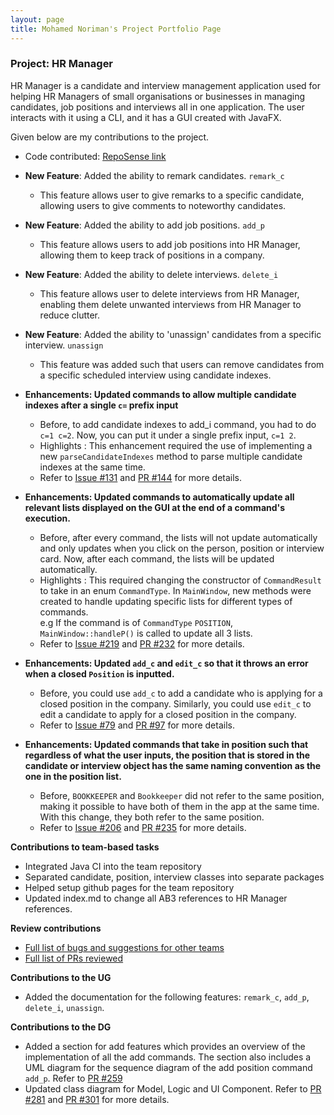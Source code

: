 ```yaml
---
layout: page
title: Mohamed Noriman's Project Portfolio Page
---
```


### Project: HR Manager

HR Manager is a candidate and interview management application used for helping HR Managers of small organisations
or businesses in managing candidates, job positions and interviews all in one application.
The user interacts with it using a CLI, and it has a GUI created with JavaFX.

Given below are my contributions to the project.

* Code contributed: [RepoSense link](https://nus-cs2103-ay2122s1.github.io/tp-dashboard/?search=seaweed&sort=groupTitle&sortWithin=title&timeframe=commit&mergegroup=&groupSelect=groupByRepos&breakdown=true&checkedFileTypes=docs~functional-code~test-code~other&since=2021-09-17&tabOpen=true&tabType=authorship&tabAuthor=seaweediman&tabRepo=AY2122S1-CS2103T-W13-1%2Ftp%5Bmaster%5D&authorshipIsMergeGroup=false&authorshipFileTypes=docs~functional-code~test-code&authorshipIsBinaryFileTypeChecked=false)

* **New Feature**: Added the ability to remark candidates. `remark_c`
  * This feature allows user to give remarks to a specific candidate, allowing users to give comments to noteworthy candidates.

* **New Feature**: Added the ability to add job positions. `add_p`
  * This feature allows users to add job positions into HR Manager, allowing them to keep track of positions in a company.

* **New Feature**: Added the ability to delete interviews. `delete_i`
  * This feature allows user to delete interviews from HR Manager, enabling them delete unwanted interviews from HR Manager to reduce clutter.

* **New Feature**: Added the ability to 'unassign' candidates from a specific interview. `unassign`
  * This feature was added such that users can remove candidates from a specific scheduled interview using candidate indexes.
  
* **Enhancements: Updated commands to allow multiple candidate indexes after a single `c=` prefix input**
  * Before, to add candidate indexes to add_i command, you had to do `c=1 c=2`. Now, you can put it under a single prefix input, 
   `c=1 2`.
  * Highlights : This enhancement required the use of implementing a new `parseCandidateIndexes` method to parse multiple candidate indexes at the same time.
  * Refer to [Issue #131](https://github.com/AY2122S1-CS2103T-W13-1/tp/issues/131) and [PR #144](https://github.com/AY2122S1-CS2103T-W13-1/tp/pull/144) for more details.

* **Enhancements: Updated commands to automatically update all relevant lists displayed on the GUI at the end of a command's execution.**
  * Before, after every command, the lists will not update automatically and only updates when you click on the person, position or interview card. Now, after each command, the lists will be updated automatically.
  * Highlights : This required changing the constructor of `CommandResult` to take in an enum `CommandType`. In `MainWindow`, new methods were created to handle updating specific lists for different types of commands. <br>
    e.g If the command is of `CommandType` `POSITION`, `MainWindow::handleP()` is called to update all 3 lists.
  * Refer to [Issue #219](https://github.com/AY2122S1-CS2103T-W13-1/tp/issues/219) and [PR #232](https://github.com/AY2122S1-CS2103T-W13-1/tp/pull/232) for more details.

* **Enhancements: Updated `add_c` and `edit_c` so that it throws an error when a closed `Position` is inputted.**
  * Before, you could use `add_c` to add a candidate who is applying for a closed position in the company. Similarly, you could use `edit_c` to edit a candidate to apply for a closed position in the company.
  * Refer to [Issue #79](https://github.com/AY2122S1-CS2103T-W13-1/tp/issues/79) and [PR #97](https://github.com/AY2122S1-CS2103T-W13-1/tp/pull/97) for more details.

* **Enhancements: Updated commands that take in position such that regardless of what the user inputs, the position that is stored in the candidate or interview object has the same naming convention as the one in the position list.**
  * Before, `BOOKKEEPER` and `Bookkeeper` did not refer to the same position, making it possible to have both of them in the app at the same time. With this change, they both refer to the same position.
  * Refer to [Issue #206](https://github.com/AY2122S1-CS2103T-W13-1/tp/issues/206) and [PR #235](https://github.com/AY2122S1-CS2103T-W13-1/tp/pull/235) for more details.
  
**Contributions to team-based tasks** 
* Integrated Java CI into the team repository
* Separated candidate, position, interview classes into separate packages
* Helped setup github pages for the team repository
* Updated index.md to change all AB3 references to HR Manager references.

**Review contributions**
* [Full list of bugs and suggestions for other teams](https://github.com/seaweediman/ped/issues/)
* [Full list of PRs reviewed](https://github.com/AY2122S1-CS2103T-W13-1/tp/pulls?q=is%3Apr+is%3Aclosed+reviewed-by%3Aseaweediman)

**Contributions to the UG**
* Added the documentation for the following features: `remark_c`, `add_p`, `delete_i`, `unassign`.

**Contributions to the DG**
* Added a section for add features which provides an overview of the implementation of all the add commands. The section also includes a UML diagram for the sequence diagram of the add
  position command `add_p`. Refer to [PR #259](https://github.com/AY2122S1-CS2103T-W13-1/tp/pull/259)
* Updated class diagram for Model, Logic and UI Component. Refer to [PR #281](https://github.com/AY2122S1-CS2103T-W13-1/tp/pull/281) and [PR #301](https://github.com/AY2122S1-CS2103T-W13-1/tp/pull/301) for more details.
